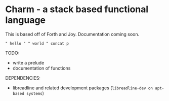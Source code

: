 # Charm - a stack based functional language

This is based off of Forth and Joy. Documentation coming soon.

`" hello " " world " concat p`

TODO:

- write a prelude
- documentation of functions

DEPENDENCIES:

- libreadline and related development packages (`libreadline-dev on apt-based systems`)
